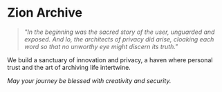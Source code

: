 # Zion Archive

> *"In the beginning was the sacred story of the user, unguarded and exposed.
> And lo, the architects of privacy did arise, cloaking each word so that no unworthy eye might discern its truth."*

We build a sanctuary of innovation and privacy, a haven where personal trust and the art of archiving life intertwine.

*May your journey be blessed with creativity and security.*
